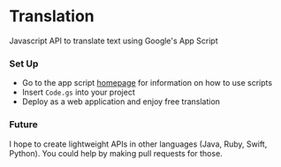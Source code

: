 # Translation
Javascript API to translate text using Google's App Script

### Set Up

 - Go to the app script [homepage](https://developers.google.com/apps-script/) for information on how to use scripts
 - Insert `Code.gs` into your project
 - Deploy as a web application and enjoy free translation

### Future
I hope to create lightweight APIs in other languages (Java, Ruby, Swift, Python). You could help by making pull requests for those.
